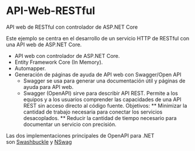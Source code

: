 # API-Web-RESTful
API web de RESTful con controlador de ASP.NET Core

Este ejemplo se centra en el desarrollo de un servicio HTTP de RESTful con una API web de ASP.NET Core.

* API web con controlador de ASP.NET Core.
* Entity Framework Core (In Memory).
* Automapper.
* Generación de páginas de ayuda de API web con Swagger/Open API
    * Swagger se usa para generar una documentación útil y páginas de ayuda para API web.
    * Swagger (OpenAPI)  sirve para describir API REST. Permite a los equipos y a los usuarios comprender las capacidades de una API REST sin acceso directo al código fuente. Objetivos:
          ** Minimizar la cantidad de trabajo necesaria para conectar los servicios desacoplados.
          ** Reducir la cantidad de tiempo necesario para documentar un servicio con precisión.

Las dos implementaciones principales de OpenAPI para .NET son [Swashbuckle](https://github.com/domaindrivendev/Swashbuckle.AspNetCore) y [NSwag](https://github.com/RicoSuter/NSwag)
